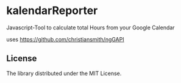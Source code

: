 # kalendarReporter 

Javascript-Tool to calculate total Hours from your Google Calendar

uses https://github.com/christiansmith/ngGAPI

## License

The library distributed under the MIT License.

